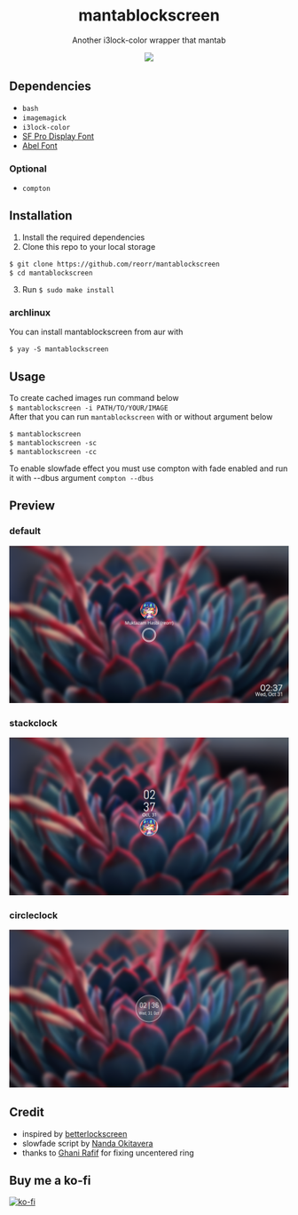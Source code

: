 <div align="center">
	<h1>mantablockscreen</h1>
	<p>Another i3lock-color wrapper that mantab</p>
	<img src="inaction.gif">
</div>

## Dependencies
- `bash`
- `imagemagick`
- `i3lock-color`
- [SF Pro Display Font](https://github.com/sahibjotsaggu/San-Francisco-Pro-Fonts)
- [Abel Font](https://github.com/google/fonts/tree/master/ofl/abel)
### Optional
- `compton`

## Installation
1. Install the required dependencies
2. Clone this repo to your local storage
```
$ git clone https://github.com/reorr/mantablockscreen
$ cd mantablockscreen
```
3. Run `$ sudo make install`

### archlinux
You can install mantablockscreen from aur with
```
$ yay -S mantablockscreen
```

## Usage
To create cached images run command below <br>
`$ mantablockscreen -i PATH/TO/YOUR/IMAGE` <br>
After that you can run `mantablockscreen` with or without argument below <br>
```
$ mantablockscreen
$ mantablockscreen -sc
$ mantablockscreen -cc
```
To enable slowfade effect you must use compton with fade enabled and run it with --dbus argument `compton --dbus`

## Preview
### default
![mantablockscreen default](Screenshot/default.png)
### stackclock
![mantablockscreen stackclock](Screenshot/stackclock.png)
### circleclock
![mantablockscreen circleclock](Screenshot/circleclock.png)

## Credit
- inspired by [betterlockscreen](https://github.com/pavanjadhaw/betterlockscreen)
- slowfade script by [Nanda Okitavera](https://github.com/yuune)
- thanks to [Ghani Rafif](https://github.com/ekickx/) for fixing uncentered ring

## Buy me a ko-fi
[![ko-fi](https://www.ko-fi.com/img/githubbutton_sm.svg)](https://ko-fi.com/V7V0XBC5)